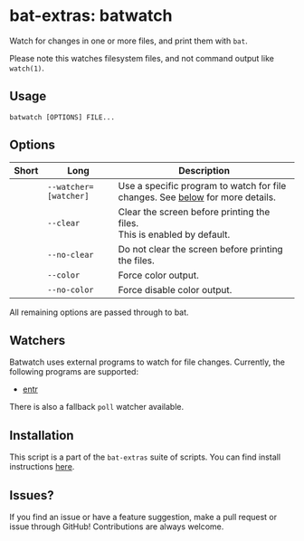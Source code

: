 # bat-extras: batwatch

Watch for changes in one or more files, and print them with `bat`.

Please note this watches filesystem files, and not command output like `watch(1)`.



## Usage

`batwatch [OPTIONS] FILE...`



## Options

| Short | Long                  | Description                                                  |
| ----- | --------------------- | ------------------------------------------------------------ |
|       | `--watcher=[watcher]` | Use a specific program to watch for file changes. See [below](#watchers) for more details. |
|       | `--clear`             | Clear the screen before printing the files.<br />This is enabled by default. |
|       | `--no-clear`          | Do not clear the screen before printing the files.           |
|       | `--color`             | Force color output.                                          |
|       | `--no-color`          | Force disable color output.                                  |

All remaining options are passed through to bat.



## Watchers

Batwatch uses external programs to watch for file changes.
Currently, the following programs are supported:

- [entr](http://entrproject.org/)

There is also a fallback `poll` watcher available.



## Installation

This script is a part of the `bat-extras` suite of scripts. You can find install instructions [here](../README.md#installation).




## Issues?

If you find an issue or have a feature suggestion, make a pull request or issue through GitHub!
Contributions are always welcome.
